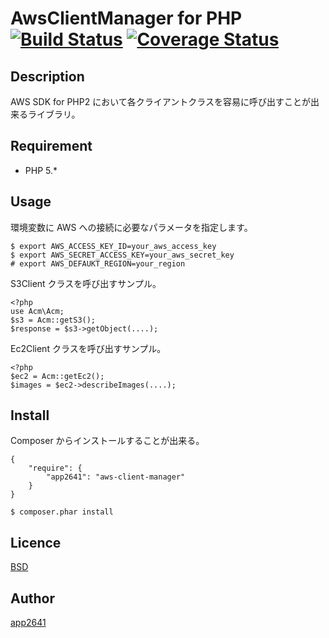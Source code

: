 AwsClientManager for PHP [![Build Status](https://travis-ci.org/app2641/AwsClientManagerForPHP.svg?branch=master)](https://travis-ci.org/app2641/AwsClientManagerForPHP) [![Coverage Status](https://coveralls.io/repos/app2641/AwsClientManagerForPHP/badge.png?branch=master)](https://coveralls.io/r/app2641/AwsClientManagerForPHP?branch=master)
=======

## Description

AWS SDK for PHP2 において各クライアントクラスを容易に呼び出すことが出来るライブラリ。

## Requirement

- PHP 5.*

## Usage

環境変数に AWS への接続に必要なパラメータを指定します。

```
$ export AWS_ACCESS_KEY_ID=your_aws_access_key
$ export AWS_SECRET_ACCESS_KEY=your_aws_secret_key
# export AWS_DEFAUKT_REGION=your_region
```


S3Client クラスを呼び出すサンプル。

```
<?php
use Acm\Acm;
$s3 = Acm::getS3();
$response = $s3->getObject(....);
```

Ec2Client クラスを呼び出すサンプル。

```
<?php
$ec2 = Acm::getEc2();
$images = $ec2->describeImages(....);
```

## Install

Composer からインストールすることが出来る。

```
{
	"require": {
		"app2641": "aws-client-manager"
	}
}
```

```
$ composer.phar install
```

## Licence

[BSD](https://github.com/app2641/AwsClientManagerForPHP/blob/master/LICENCE)

## Author

[app2641](https://github.com/app2641)

